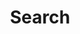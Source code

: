 ---
title: "Search"
placeholder: Search the blog with full text fuzzy search...
layout: "search"
---